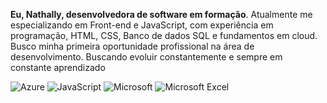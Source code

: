 **Eu, Nathally, desenvolvedora de software em formação**.
Atualmente me especializando em Front-end e JavaScript, com experiência em programação, HTML, CSS,
Banco de dados SQL e fundamentos em cloud.
Busco minha primeira oportunidade profissional na área de desenvolvimento. Buscando evoluir constantemente e sempre em constante aprendizado

![Azure](https://img.shields.io/badge/azure-%230072C6.svg?style=for-the-badge&logo=microsoftazure&logoColor=white)
	![JavaScript](https://img.shields.io/badge/javascript-%23323330.svg?style=for-the-badge&logo=javascript&logoColor=%23F7DF1E)
![Microsoft](https://img.shields.io/badge/Microsoft-0078D4?style=for-the-badge&logo=microsoft&logoColor=white)
![Microsoft Excel](https://img.shields.io/badge/Microsoft_Excel-217346?style=for-the-badge&logo=microsoft-excel&logoColor=white)
